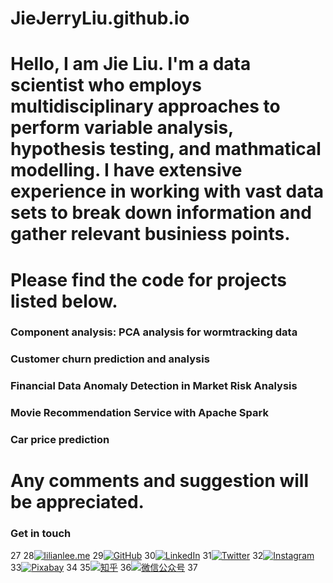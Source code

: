 # JieJerryLiu.github.io

# Hello, I am Jie Liu. I'm a data scientist who employs multidisciplinary approaches to perform variable analysis, hypothesis testing, and mathmatical modelling. I have extensive experience in working with vast data sets to break down information and gather relevant businiess points. 
# Please find the code for projects listed below.

### Component analysis: PCA analysis for wormtracking data

### Customer churn prediction and analysis

### Financial Data Anomaly Detection in Market Risk Analysis

### Movie Recommendation Service with Apache Spark

### Car price prediction

# Any comments and suggestion will be appreciated.

### Get in touch
27
28[![lilianlee.me](https://img.shields.io/badge/lilianlee.me-orange)](https://lilianlee.me/)
29[![GitHub](https://img.shields.io/badge/GitHub-grey?logo=github)](https://github.com/lilin90)
30[![LinkedIn](https://img.shields.io/badge/LinkedIn-blue?logo=linkedin)](https://www.linkedin.com/in/lilian-lee-54305777/)
31[![Twitter](https://img.shields.io/badge/Twitter-white?logo=twitter)](https://twitter.com/lilianlee90/)
32[![Instagram](https://img.shields.io/badge/Instagram-white?logo=instagram)](https://www.instagram.com/lilianlee.me/)
33[![Pixabay](https://img.shields.io/badge/Pixabay-white?logo=pixabay)](https://pixabay.com/zh/users/lilian90-1322641/)
34
35[![知乎](https://img.shields.io/badge/知乎-white?logo=zhihu)](https://www.zhihu.com/people/liliansd)
36[![微信公众号](https://img.shields.io/badge/微信公众号-white?logo=wechat)](https://res.cloudinary.com/lilian-photos/image/upload/v1585391408/cover/wechat-qrcode-scan-to-follow.jpg)
37

